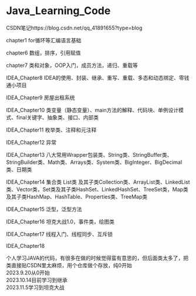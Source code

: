 # Java_Learning_Code  
CSDN笔记https://blog.csdn.net/qq_41891655?type=blog  

chapter1 for循环等汇编语言基础  

chapter6 数组，排序，引用赋值  

chapter7 类和对象，OOP入门，成员方法，递归、重载等  

IDEA_Chapter8 IDEA的使用、封装、继承、重写、重载、多态和动态绑定、零钱通小项目  

IDEA_Chapter9 房屋出租系统  

IDEA_Chapter10 类变量（静态变量）、main方法的解释、代码块、单例设计模式、final关键字、抽象类、接口、内部类  

IDEA_Chapter11 枚举类、注释和元注释  

IDEA_Chapter12 异常  

IDEA_Chapter13 八大常用Wrapper包装类、String类、StringBuffer类、StringBuilder类、Math类、Arrays类、System类、BigInteger、BigDecimal类、日期类  

IDEA_Chapter14 集合类 List类 及其子类Collection类、ArrayList类、LinkedList类、Vector类，Set类及其子类HashSet、LinkedHashSet、TreeSet类，Map类及其子类HashMap、HashTable、Properties类、TreeMap类  

IDEA_Chapter15 泛型，泛型方法  

IDEA_Chapter16 坦克大战1.0，事件类，绘图类  

IDEA_Chapter17 线程入门、线程同步、互斥锁  

IDEA_Chapter18  

个人学习JAVA的代码，有很多在做的时候觉得蛮有意思的，但后面类太多了，把类直接贴CSDN里太麻烦，用个仓库做个存放，纯0开始  
2023.9.20从0开始  
2023.10.14目前学习到继承  
2023.11.5学习到坦克大战  
